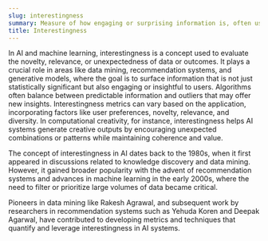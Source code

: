 ```yaml
---
slug: interestingness
summary: Measure of how engaging or surprising information is, often used in ML and computational creativity to prioritize novel and useful data.
title: Interestingness
---
```


In AI and machine learning, interestingness is a concept used to evaluate the novelty, relevance, or unexpectedness of data or outcomes. It plays a crucial role in areas like data mining, recommendation systems, and generative models, where the goal is to surface information that is not just statistically significant but also engaging or insightful to users. Algorithms often balance between predictable information and outliers that may offer new insights. Interestingness metrics can vary based on the application, incorporating factors like user preferences, novelty, relevance, and diversity. In computational creativity, for instance, interestingness helps AI systems generate creative outputs by encouraging unexpected combinations or patterns while maintaining coherence and value.

The concept of interestingness in AI dates back to the 1980s, when it first appeared in discussions related to knowledge discovery and data mining. However, it gained broader popularity with the advent of recommendation systems and advances in machine learning in the early 2000s, where the need to filter or prioritize large volumes of data became critical.

Pioneers in data mining like Rakesh Agrawal, and subsequent work by researchers in recommendation systems such as Yehuda Koren and Deepak Agarwal, have contributed to developing metrics and techniques that quantify and leverage interestingness in AI systems.
